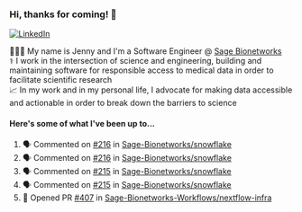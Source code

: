 ### Hi, thanks for coming! 👋
[![LinkedIn](https://img.shields.io/badge/-Jenny_V._Medina-0A66C2?style=flat-square?&logo=LinkedIn&logoColor=white)](https://www.linkedin.com/in/jenny-v-medina-a53a0332/)

👩🏻‍💻 My name is Jenny and I'm a Software Engineer @ [Sage Bionetworks](https://sagebionetworks.org/)\
⚕️ I work in the intersection of science and engineering, building and maintaining software for responsible access to medical data in order to facilitate scientific research\
📈 In my work and in my personal life, I advocate for making data accessible and actionable in order to break down the barriers to science

#### Here's some of what I've been up to...

<!--START_SECTION:activity-->
1. 🗣 Commented on [#216](https://github.com/Sage-Bionetworks/snowflake/pull/216#issuecomment-2947586050) in [Sage-Bionetworks/snowflake](https://github.com/Sage-Bionetworks/snowflake)
2. 🗣 Commented on [#216](https://github.com/Sage-Bionetworks/snowflake/pull/216#issuecomment-2946139664) in [Sage-Bionetworks/snowflake](https://github.com/Sage-Bionetworks/snowflake)
3. 🗣 Commented on [#215](https://github.com/Sage-Bionetworks/snowflake/pull/215#issuecomment-2944885033) in [Sage-Bionetworks/snowflake](https://github.com/Sage-Bionetworks/snowflake)
4. 🗣 Commented on [#215](https://github.com/Sage-Bionetworks/snowflake/pull/215#issuecomment-2940232840) in [Sage-Bionetworks/snowflake](https://github.com/Sage-Bionetworks/snowflake)
5. 💪 Opened PR [#407](https://github.com/Sage-Bionetworks-Workflows/nextflow-infra/pull/407) in [Sage-Bionetworks-Workflows/nextflow-infra](https://github.com/Sage-Bionetworks-Workflows/nextflow-infra)
<!--END_SECTION:activity-->
